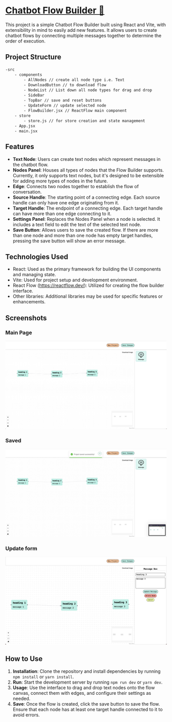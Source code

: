 # [Chatbot Flow Builder 🛫](https://naveen-workflow.web.app/)

This project is a simple Chatbot Flow Builder built using React and Vite, with extensibility in mind to easily add new features. It allows users to create chatbot flows by connecting multiple messages together to determine the order of execution.

## Project Structure


    -src
        - components
            - AllNodes // create all node type i.e. Text
            - DownloadButton // to download flow
            - NodeList // List down all node types for drag and drop
            - SideBar
            - TopBar // save and reset buttons
            - UpdateForm // update selected node
            - FlowBuilder.jsx // ReactFlow main component
        - store
            - store.js // for store creation and state management
        - App.jsx
        - main.jsx


## Features

- **Text Node**: Users can create text nodes which represent messages in the chatbot flow.
- **Nodes Panel**: Houses all types of nodes that the Flow Builder supports. Currently, it only supports text nodes, but it's designed to be extensible for adding more types of nodes in the future.
- **Edge**: Connects two nodes together to establish the flow of conversation.
- **Source Handle**: The starting point of a connecting edge. Each source handle can only have one edge originating from it.
- **Target Handle**: The endpoint of a connecting edge. Each target handle can have more than one edge connecting to it.
- **Settings Panel**: Replaces the Nodes Panel when a node is selected. It includes a text field to edit the text of the selected text node.
- **Save Button**: Allows users to save the created flow. If there are more than one node and more than one node has empty target handles, pressing the save button will show an error message.

## Technologies Used

- React: Used as the primary framework for building the UI components and managing state.
- Vite: Used for project setup and development environment.
- React Flow (https://reactflow.dev/): Utilized for creating the flow builder interface.
- Other libraries: Additional libraries may be used for specific features or enhancements.

## Screenshots

### Main Page
![alt text](./public/ss1.png)

### Saved 
![alt text](./public/ss2.png)

### Update form
![alt text](./public/ss3.png)

## How to Use

1. **Installation**: Clone the repository and install dependencies by running `npm install` or `yarn install`.
2. **Run**: Start the development server by running `npm run dev` or `yarn dev`.
3. **Usage**: Use the interface to drag and drop text nodes onto the flow canvas, connect them with edges, and configure their settings as needed.
4. **Save**: Once the flow is created, click the save button to save the flow. Ensure that each node has at least one target handle connected to it to avoid errors.
